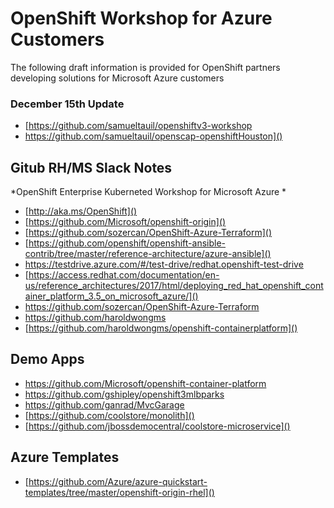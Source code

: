 # OpenShift Workshop for Azure Customers 
The following draft information is provided for OpenShift partners developing solutions for Microsoft Azure customers

### December 15th Update
* [https://github.com/samueltauil/openshiftv3-workshop
* https://github.com/samueltauil/openscap-openshiftHouston]()

## Gitub RH/MS Slack Notes
*OpenShift Enterprise Kuberneted Workshop for Microsoft Azure *

* [http://aka.ms/OpenShift]()
* [https://github.com/Microsoft/openshift-origin]()
* [https://github.com/sozercan/OpenShift-Azure-Terraform]()
* [https://github.com/openshift/openshift-ansible-contrib/tree/master/reference-architecture/azure-ansible]()
* [https://testdrive.azure.com/#/test-drive/redhat.openshift-test-drive ]()
* [https://access.redhat.com/documentation/en-us/reference_architectures/2017/html/deploying_red_hat_openshift_container_platform_3.5_on_microsoft_azure/]()
* [https://github.com/sozercan/OpenShift-Azure-Terraform ]()
* [https://github.com/haroldwongms ]()
* [https://github.com/haroldwongms/openshift-containerplatform]()

## Demo Apps
* [https://github.com/Microsoft/openshift-container-platform ]()
* [https://github.com/gshipley/openshift3mlbparks ]()
* [https://github.com/ganrad/MvcGarage ]()
* [https://github.com/coolstore/monolith]()
* [https://github.com/jbossdemocentral/coolstore-microservice]()

## Azure Templates
* [https://github.com/Azure/azure-quickstart-templates/tree/master/openshift-origin-rhel]()
